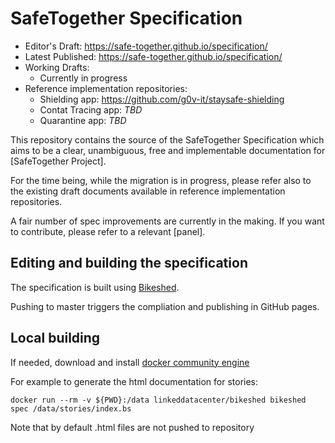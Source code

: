 # SafeTogether Specification

* Editor's Draft: https://safe-together.github.io/specification/
* Latest Published: https://safe-together.github.io/specification/
* Working Drafts:
  * Currently in progress
* Reference implementation repositories:
  * Shielding app: https://github.com/g0v-it/staysafe-shielding
  * Contat Tracing app: *TBD*
  * Quarantine app: *TBD*

This repository contains the source of the SafeTogether Specification
which aims to be a clear, unambiguous, free and implementable documentation for [SafeTogether Project].

For the time being, while the migration is in progress, please refer also to the existing draft documents available in reference implementation repositories.

A fair number of spec improvements are currently in the making. If you want to contribute, please refer to a relevant [panel].


## Editing and building the specification
The specification is built using [Bikeshed](https://tabatkins.github.io/bikeshed/).

Pushing to master triggers the  compliation and publishing in GitHub pages.

## Local building
 
If needed, download and install [docker community engine](https://hub.docker.com/search/?type=edition&offering=community)

For example to generate the html documentation for stories:

```
docker run --rm -v ${PWD}:/data linkeddatacenter/bikeshed bikeshed spec /data/stories/index.bs 
```

Note that by default .html files are not pushed to repository
